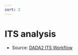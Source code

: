 ```yaml
---
sort: 2
---
```


# ITS analysis

* Source: [DADA2 ITS Workflow](https://benjjneb.github.io/dada2/ITS_workflow.html)

